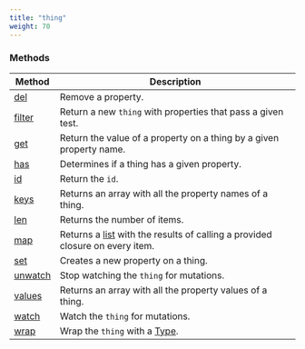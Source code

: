 ```yaml
---
title: "thing"
weight: 70
---
```


### Methods

Method | Description
------ | -----------
[del](./del) | Remove a property.
[filter](./filter) | Return a new `thing` with properties that pass a given test.
[get](./get) | Return the value of a property on a thing by a given property name.
[has](./has) | Determines if a thing has a given property.
[id](./id) | Return the `id`.
[keys](./keys) | Returns an array with all the property names of a thing.
[len](./len) | Returns the number of items.
[map](./map) | Returns a [list](../list) with the results of calling a provided closure on every item.
[set](./set) | Creates a new property on a thing.
[unwatch](./unwatch) | Stop watching the `thing` for mutations.
[values](./values) | Returns an array with all the property values of a thing.
[watch](./watch) | Watch the `thing` for mutations.
[wrap](./wrap) | Wrap the `thing` with a [Type](../type).